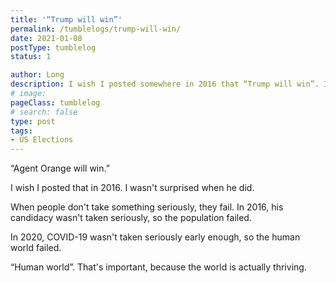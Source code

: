 ```yaml
---
title: '“Trump will win”'
permalink: /tumblelogs/trump-will-win/
date: 2021-01-08
postType: tumblelog
status: 1

author: Long
description: I wish I posted somewhere in 2016 that “Trump will win”. I wasn't surprised when he did.
# image:
pageClass: tumblelog
# search: false
type: post
tags:
- US Elections
---
```


“Agent Orange will win.”

I wish I posted that in 2016. I wasn't surprised when he did.

When people don't take something seriously, they fail. In 2016, his candidacy wasn't taken seriously, so the population failed.

In 2020, COVID-19 wasn't taken seriously early enough, so the human world failed.

“Human world”. That's important, because the world is actually thriving.
